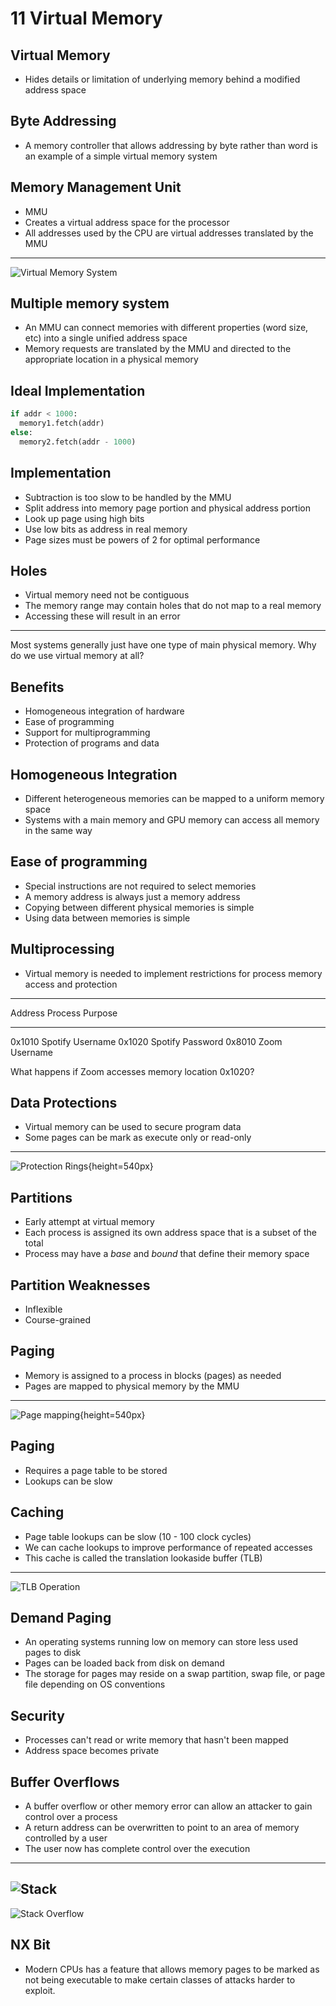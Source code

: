 11 Virtual Memory
=================

Virtual Memory
--------------

- Hides details or limitation of underlying memory behind a modified address space

Byte Addressing
---------------

- A memory controller that allows addressing by byte rather than word is an example of a simple virtual memory system

Memory Management Unit
----------------------

- MMU
- Creates a virtual address space for the processor
- All addresses used by the CPU are virtual addresses translated by the MMU

---

![Virtual Memory System](https://upload.wikimedia.org/wikipedia/commons/thumb/d/dc/MMU_principle_updated.png/640px-MMU_principle_updated.png)

Multiple memory system
----------------------

- An MMU can connect memories with different properties (word size, etc) into a single unified address space
- Memory requests are translated by the MMU and directed to the appropriate location in a physical memory

Ideal Implementation
--------------------

```python
if addr < 1000:
  memory1.fetch(addr)
else:
  memory2.fetch(addr - 1000)
```

Implementation
--------------

- Subtraction is too slow to be handled by the MMU
- Split address into memory page portion and physical address portion
- Look up page using high bits
- Use low bits as address in real memory
- Page sizes must be powers of 2 for optimal performance

Holes
-----

- Virtual memory need not be contiguous
- The memory range may contain holes that do not map to a real memory
- Accessing these will result in an error

---

Most systems generally just have one type of main physical memory. Why do we use virtual memory at all?

Benefits
--------

- Homogeneous integration of hardware
- Ease of programming
- Support for multiprogramming
- Protection of programs and data

Homogeneous Integration
----------------------

- Different heterogeneous memories can be mapped to a uniform memory space
- Systems with a main memory and GPU memory can access all memory in the same way

Ease of programming
-------------------

- Special instructions are not required to select memories
- A memory address is always just a memory address
- Copying between different physical memories is simple
- Using data between memories is simple

Multiprocessing
---------------

- Virtual memory is needed to implement restrictions for process memory access and protection

---

Address   Process Purpose
-------- -------- --------
0x1010    Spotify Username
0x1020    Spotify Password
0x8010    Zoom    Username

What happens if Zoom accesses memory location 0x1020?

Data Protections
----------------

- Virtual memory can be used to secure program data
- Some pages can be mark as execute only or read-only

---

![Protection Rings](https://upload.wikimedia.org/wikipedia/commons/2/2f/Priv_rings.svg){height=540px}

Partitions
--------

- Early attempt at virtual memory
- Each process is assigned its own address space that is a subset of the total
- Process may have a *base* and *bound* that define their memory space

Partition Weaknesses
--------------------

- Inflexible
- Course-grained

Paging
------

- Memory is assigned to a process in blocks (pages) as needed
- Pages are mapped to physical memory by the MMU

---

![Page mapping](https://upload.wikimedia.org/wikipedia/commons/3/32/Virtual_address_space_and_physical_address_space_relationship.svg){height=540px}

Paging
------

- Requires a page table to be stored
- Lookups can be slow

Caching
-------

- Page table lookups can be slow (10 - 100 clock cycles)
- We can cache lookups to improve performance of repeated accesses
- This cache is called the translation lookaside buffer (TLB)

---

![TLB Operation](https://upload.wikimedia.org/wikipedia/commons/6/6e/Translation_Lookaside_Buffer.png)

Demand Paging
-------------

- An operating systems running low on memory can store less used pages to disk
- Pages can be loaded back from disk on demand
- The storage for pages may reside on a swap partition, swap file, or page file depending on OS conventions

Security
--------

- Processes can't read or write memory that hasn't been mapped
- Address space becomes private

Buffer Overflows
----------------

- A buffer overflow or other memory error can allow an attacker to gain control over a process
- A return address can be overwritten to point to an area of memory controlled by a user
- The user now has complete control over the execution

---

![Stack](https://upload.wikimedia.org/wikipedia/commons/thumb/9/93/Stack_Overflow_3.png/419px-Stack_Overflow_3.png)
---

![Stack Overflow](https://upload.wikimedia.org/wikipedia/commons/thumb/c/c3/Stack_Overflow_4.png/507px-Stack_Overflow_4.png)

NX Bit
------

- Modern CPUs has a feature that allows memory pages to be marked as not being executable to make certain classes of attacks harder to exploit.

